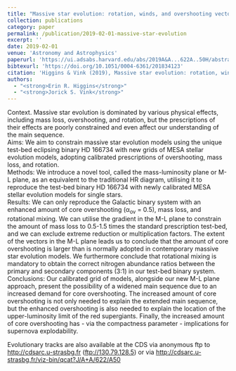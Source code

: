 ```yaml
---
title: "Massive star evolution: rotation, winds, and overshooting vectors in the mass-luminosity plane. I. A calibrated grid of rotating single star models"
collection: publications
category: paper
permalink: /publication/2019-02-01-massive-star-evolution
excerpt: ''
date: 2019-02-01
venue: 'Astronomy and Astrophysics'
paperurl: 'https://ui.adsabs.harvard.edu/abs/2019A&A...622A..50H/abstract'
bibtexurl: 'https://doi.org/10.1051/0004-6361/201834123'
citation: 'Higgins & Vink (2019), Massive star evolution: rotation, winds, and overshooting vectors in the mass-luminosity plane. I. A calibrated grid of rotating single star models, Astronomy and Astrophysics'
authors:
  - "<strong>Erin R. Higgins</strong>"
  - "<strong>Jorick S. Vink</strong>"
---
```

Context. Massive star evolution is dominated by various physical effects, including mass loss, overshooting, and rotation, but the prescriptions of their effects are poorly constrained and even affect our understanding of the main sequence. <BR /> Aims: We aim to constrain massive star evolution models using the unique test-bed eclipsing binary HD 166734 with new grids of MESA stellar evolution models, adopting calibrated prescriptions of overshooting, mass loss, and rotation. <BR /> Methods: We introduce a novel tool, called the mass-luminosity plane or M-L plane, as an equivalent to the traditional HR diagram, utilising it to reproduce the test-bed binary HD 166734 with newly calibrated MESA stellar evolution models for single stars. <BR /> Results: We can only reproduce the Galactic binary system with an enhanced amount of core overshooting (α<SUB>ov</SUB> = 0.5), mass loss, and rotational mixing. We can utilise the gradient in the M-L plane to constrain the amount of mass loss to 0.5-1.5 times the standard prescription test-bed, and we can exclude extreme reduction or multiplication factors. The extent of the vectors in the M-L plane leads us to conclude that the amount of core overshooting is larger than is normally adopted in contemporary massive star evolution models. We furthermore conclude that rotational mixing is mandatory to obtain the correct nitrogen abundance ratios between the primary and secondary components (3:1) in our test-bed binary system. <BR /> Conclusions: Our calibrated grid of models, alongside our new M-L plane approach, present the possibility of a widened main sequence due to an increased demand for core overshooting. The increased amount of core overshooting is not only needed to explain the extended main sequence, but the enhanced overshooting is also needed to explain the location of the upper-luminosity limit of the red supergiants. Finally, the increased amount of core overshooting has - via the compactness parameter - implications for supernova explodability. <P />Evolutionary tracks are also available at the CDS via anonymous ftp to <A href="http://cdsarc.u-strasbg.fr/">http://cdsarc.u-strasbg.fr</A> (ftp://130.79.128.5) or via <A href="http://cdsarc.u-strasbg.fr/viz-bin/qcat?J/A+A/622/A50">http://cdsarc.u-strasbg.fr/viz-bin/qcat?J/A+A/622/A50</A>
